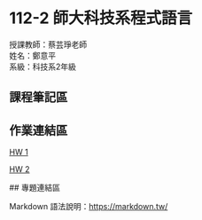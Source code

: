 # 112-2 師大科技系程式語言
授課教師：蔡芸琤老師   
姓名：鄭意平   
系級：科技系2年級  

## 課程筆記區  

## 作業連結區  
<p dir="auto"><a href="https://github.com/hann0209/programming-language/tree/main/hw1" rel="nofollow">HW 1</a></p>
<p dir="auto"><a href="https://github.com/hann0209/programming-language/tree/main/hw2" rel="nofollow">HW 2</a></p>
## 專題連結區

Markdown 語法說明：https://markdown.tw/
